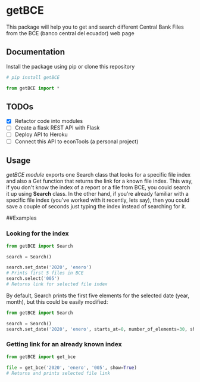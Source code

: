 # getBCE

This package will help you to get and search different Central Bank Files from the BCE (banco central del ecuador) web
page

## Documentation

Install the package using pip or clone this repository

```python
# pip install getBCE

from getBCE import *
```

## TODOs

- [x] Refactor code into modules
- [ ] Create a flask REST API with Flask
- [ ] Deploy API to Heroku
- [ ] Connect this API to econTools (a personal project)

## Usage

*getBCE module* exports one Search class that looks for a specific file index and
also a Get function that returns the link for a known file index. This way, if you don't
know the index of a report or a file from BCE, you could search it up using **Search** class.
In the other hand, if you're already familiar with a specific file index (you've worked with it recently, lets say), then
you could save a couple of seconds just typing the index instead of searching for it.

##Examples

### Looking for the index 
```python
from getBCE import Search

search = Search()

search.set_date('2020', 'enero')
# Prints first 5 files in BCE
search.select('005')
# Returns link for selected file index
```

By default, Search prints the first five elements for the selected date (year, month), but this could
be easily modified:
```python
from getBCE import Search

search = Search()
search.set_date('2020', 'enero', starts_at=0, number_of_elements=30, show=True)
```

### Getting link for an already known index
```python
from getBCE import get_bce

file = get_bce('2020', 'enero', '005', show=True)
# Returns and prints selected file link
```
